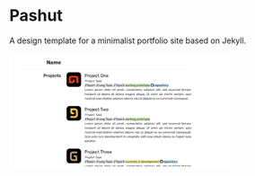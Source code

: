 # Pashut
A design template for a minimalist portfolio site based on Jekyll.

<img src="img/thumbnail.png" width="400">
